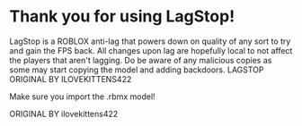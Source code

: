 # Thank you for using LagStop!
LagStop is a ROBLOX anti-lag that powers down on quality of any sort to try and gain the FPS back. 
All changes upon lag are hopefully local to not affect the players that aren't lagging.
Do be aware of any malicious copies as some may start copying the model and adding backdoors.
LAGSTOP ORIGINAL BY ILOVEKITTENS422

Make sure you import the .rbmx model!

ORIGINAL BY ilovekittens422
